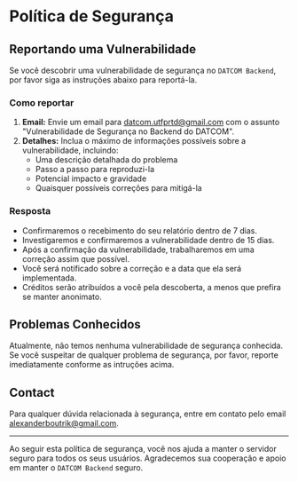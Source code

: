 # Política de Segurança

## Reportando uma Vulnerabilidade

Se você descobrir uma vulnerabilidade de segurança no `DATCOM Backend`, por favor siga as instruções abaixo para reportá-la.

### Como reportar

1. **Email:** Envie um email para [datcom.utfprtd@gmail.com](mailto:datcom.utfprtd@gmail.com) com o assunto "Vulnerabilidade de Segurança no Backend do DATCOM".
2. **Detalhes:** Inclua o máximo de informações possíveis sobre a vulnerabilidade, incluindo:
   - Uma descrição detalhada do problema
   - Passo a passo para reproduzi-la
   - Potencial impacto e gravidade
   - Quaisquer possíveis correções para mitigá-la

### Resposta

- Confirmaremos o recebimento do seu relatório dentro de 7 dias.
- Investigaremos e confirmaremos a vulnerabilidade dentro de 15 dias.
- Após a confirmação da vulnerabilidade, trabalharemos em uma correção assim que possível.
- Você será notificado sobre a correção e a data que ela será implementada.
- Créditos serão atribuídos a você pela descoberta, a menos que prefira se manter anonimato.

## Problemas Conhecidos

Atualmente, não temos nenhuma vulnerabilidade de segurança conhecida. Se você suspeitar de qualquer problema de segurança, por favor, reporte imediatamente conforme as intruções acima.

## Contact

Para qualquer dúvida relacionada à segurança, entre em contato pelo email [alexanderboutrik@gmail.com](mailto:alexanderboutrik@gmail.com).

---

Ao seguir esta política de segurança, você nos ajuda a manter o servidor seguro para todos os seus usuários. Agradecemos sua cooperação e apoio em manter o `DATCOM Backend` seguro.
